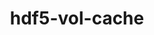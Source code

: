 ---
title: "hdf5-vol-cache"
layout: cache
categories: [package, develop]
meta: {"compilers": ["cce@=18.0.0", "gcc@=10.3.0", "gcc@=11.1.0", "gcc@=11.4.0", "gcc@=9.4.0", "oneapi@=2024.2.1"], "num_specs": 39, "num_specs_by_stack": {"data-vis-sdk": 5, "e4s": 8, "e4s-cray-rhel": 2, "e4s-cray-sles": 2, "e4s-neoverse-v2": 8, "e4s-neoverse_v1": 6, "e4s-oneapi": 3, "e4s-power": 1, "e4s-rocm-external": 4, "root": 39}, "oss": ["rhel8", "sle_hpc15", "ubuntu20.04", "ubuntu22.04"], "platforms": ["linux"], "stacks": ["data-vis-sdk", "e4s", "e4s-cray-rhel", "e4s-cray-sles", "e4s-neoverse-v2", "e4s-neoverse_v1", "e4s-oneapi", "e4s-power", "e4s-rocm-external", "root"], "targets": ["neoverse_v1", "neoverse_v2", "ppc64le", "x86_64_v3", "x86_64_v4"], "versions": ["v1.1"]}
spec_details: [{"compiler": "gcc@=11.4.0", "hash": "2ewet5fucsdnpmfv4gdabxq2766wtas3", "os": "ubuntu22.04", "platform": "linux", "size": "-", "stacks": ["e4s", "root"], "target": "x86_64_v3", "variants": ["build_system=cmake", "build_type=Release", "generator=make", "~ipo"], "versions": ["v1.1"]}, {"compiler": "gcc@=11.4.0", "hash": "36cfiw6x7fqdfctxv7kj6wpefjaagdrk", "os": "ubuntu22.04", "platform": "linux", "size": "-", "stacks": ["e4s-neoverse-v2", "root"], "target": "neoverse_v2", "variants": ["build_system=cmake", "build_type=Release", "generator=make", "~ipo"], "versions": ["v1.1"]}, {"compiler": "gcc@=11.4.0", "hash": "4gpqjrlau6a6forghgnaopwc47szlegy", "os": "ubuntu22.04", "platform": "linux", "size": "-", "stacks": ["e4s-neoverse_v1", "root"], "target": "neoverse_v1", "variants": ["build_system=cmake", "build_type=Release", "generator=make", "~ipo"], "versions": ["v1.1"]}, {"compiler": "gcc@=11.4.0", "hash": "5dfltf7acihzr6rlrqkfb4xsp6krskjf", "os": "ubuntu22.04", "platform": "linux", "size": "-", "stacks": ["e4s-rocm-external", "root"], "target": "x86_64_v3", "variants": ["build_system=cmake", "build_type=Release", "generator=make", "~ipo"], "versions": ["v1.1"]}, {"compiler": "gcc@=11.4.0", "hash": "5z2ryx3ang2otyilbb4gury6b7rl4sf2", "os": "ubuntu22.04", "platform": "linux", "size": "-", "stacks": ["e4s-neoverse_v1", "root"], "target": "neoverse_v1", "variants": ["build_system=cmake", "build_type=Release", "generator=make", "~ipo"], "versions": ["v1.1"]}, {"compiler": "gcc@=11.4.0", "hash": "6o6bqj7gxifodsikysqn2ncfud5crqtn", "os": "ubuntu22.04", "platform": "linux", "size": "-", "stacks": ["e4s", "root"], "target": "x86_64_v3", "variants": ["build_system=cmake", "build_type=Release", "generator=make", "~ipo"], "versions": ["v1.1"]}, {"compiler": "cce@=18.0.0", "hash": "aguowuzl7blnmscxuw5qurqf7adnglzv", "os": "rhel8", "platform": "linux", "size": "-", "stacks": ["e4s-cray-rhel", "root"], "target": "x86_64_v3", "variants": ["build_system=cmake", "build_type=Release", "generator=make", "~ipo"], "versions": ["v1.1"]}, {"compiler": "gcc@=11.4.0", "hash": "bgankmaog3d5a5h6l2oelgbjawlbnojo", "os": "ubuntu22.04", "platform": "linux", "size": "-", "stacks": ["e4s", "root"], "target": "x86_64_v3", "variants": ["build_system=cmake", "build_type=Release", "generator=make", "~ipo"], "versions": ["v1.1"]}, {"compiler": "gcc@=11.1.0", "hash": "bheedcgxfpbh5x33oxmt375wpue745l6", "os": "ubuntu20.04", "platform": "linux", "size": "-", "stacks": ["data-vis-sdk", "root"], "target": "x86_64_v3", "variants": ["build_system=cmake", "build_type=Release", "generator=make", "~ipo"], "versions": ["v1.1"]}, {"compiler": "oneapi@=2024.2.1", "hash": "cr4ngksbvt4nfhytnc55xayycz3leme7", "os": "ubuntu22.04", "platform": "linux", "size": "-", "stacks": ["e4s-oneapi", "root"], "target": "x86_64_v3", "variants": ["build_system=cmake", "build_type=Release", "generator=make", "~ipo"], "versions": ["v1.1"]}, {"compiler": "gcc@=11.4.0", "hash": "cyd5lnpsunhz7b753yqdpqdeatrm5t3e", "os": "ubuntu22.04", "platform": "linux", "size": "-", "stacks": ["e4s-rocm-external", "root"], "target": "x86_64_v3", "variants": ["build_system=cmake", "build_type=Release", "generator=make", "~ipo"], "versions": ["v1.1"]}, {"compiler": "oneapi@=2024.2.1", "hash": "e6kqedxufizbj6h3xxidvbopj5g3sxno", "os": "ubuntu22.04", "platform": "linux", "size": "-", "stacks": ["e4s-oneapi", "root"], "target": "x86_64_v3", "variants": ["build_system=cmake", "build_type=Release", "generator=make", "~ipo"], "versions": ["v1.1"]}, {"compiler": "gcc@=11.4.0", "hash": "g7lkforue4fmj6wtp6a4tawhsil7ompo", "os": "ubuntu22.04", "platform": "linux", "size": "-", "stacks": ["e4s-neoverse_v1", "root"], "target": "neoverse_v1", "variants": ["build_system=cmake", "build_type=Release", "generator=make", "~ipo"], "versions": ["v1.1"]}, {"compiler": "gcc@=11.4.0", "hash": "gongnqqsqsiicuuwzkhb5jfngng6qqyi", "os": "ubuntu22.04", "platform": "linux", "size": "-", "stacks": ["e4s", "root"], "target": "x86_64_v3", "variants": ["build_system=cmake", "build_type=Release", "generator=make", "~ipo"], "versions": ["v1.1"]}, {"compiler": "gcc@=11.4.0", "hash": "h2l5g2v5twq6lhbomvm2t3vfxbsd2qiq", "os": "ubuntu22.04", "platform": "linux", "size": "-", "stacks": ["e4s-neoverse-v2", "root"], "target": "neoverse_v2", "variants": ["build_system=cmake", "build_type=Release", "generator=make", "~ipo"], "versions": ["v1.1"]}, {"compiler": "gcc@=11.4.0", "hash": "hc5w5c5uitrkxaijaqaftrsrht5ve4xx", "os": "ubuntu22.04", "platform": "linux", "size": "-", "stacks": ["e4s-neoverse-v2", "root"], "target": "neoverse_v2", "variants": ["build_system=cmake", "build_type=Release", "generator=make", "~ipo"], "versions": ["v1.1"]}, {"compiler": "gcc@=11.4.0", "hash": "hzmwfhebagperjk6rrnublistkantm45", "os": "ubuntu22.04", "platform": "linux", "size": "-", "stacks": ["e4s", "root"], "target": "x86_64_v3", "variants": ["build_system=cmake", "build_type=Release", "generator=make", "~ipo"], "versions": ["v1.1"]}, {"compiler": "gcc@=11.4.0", "hash": "id732kvu6nlshcme5jv43h7l7iflqfsd", "os": "ubuntu22.04", "platform": "linux", "size": "-", "stacks": ["e4s", "root"], "target": "x86_64_v3", "variants": ["build_system=cmake", "build_type=Release", "generator=make", "~ipo"], "versions": ["v1.1"]}, {"compiler": "gcc@=10.3.0", "hash": "lgdyvuketynqqwkvqdrcqbudpymwrlf6", "os": "sle_hpc15", "platform": "linux", "size": "-", "stacks": ["e4s-cray-sles", "root"], "target": "x86_64_v4", "variants": ["build_system=cmake", "build_type=Release", "generator=make", "~ipo"], "versions": ["v1.1"]}, {"compiler": "gcc@=11.4.0", "hash": "lx4k6hbnyrgauybzz6z7gozxxu27yu3u", "os": "ubuntu22.04", "platform": "linux", "size": "-", "stacks": ["e4s-neoverse-v2", "root"], "target": "neoverse_v2", "variants": ["build_system=cmake", "build_type=Release", "generator=make", "~ipo"], "versions": ["v1.1"]}, {"compiler": "gcc@=11.1.0", "hash": "n5n3bmdkzfqspvtimjdzg3r36d6rctfh", "os": "ubuntu20.04", "platform": "linux", "size": "-", "stacks": ["data-vis-sdk", "root"], "target": "x86_64_v3", "variants": ["build_system=cmake", "build_type=Release", "generator=make", "~ipo"], "versions": ["v1.1"]}, {"compiler": "gcc@=11.1.0", "hash": "ndhysezksnrloywokzrebkbnwgnxdkg5", "os": "ubuntu20.04", "platform": "linux", "size": "-", "stacks": ["data-vis-sdk", "root"], "target": "x86_64_v3", "variants": ["build_system=cmake", "build_type=Release", "generator=make", "~ipo"], "versions": ["v1.1"]}, {"compiler": "gcc@=11.4.0", "hash": "prp3ddw2jsu7opoyvw5rkicj5ny6qkhw", "os": "ubuntu22.04", "platform": "linux", "size": "-", "stacks": ["e4s-neoverse-v2", "root"], "target": "neoverse_v2", "variants": ["build_system=cmake", "build_type=Release", "generator=make", "~ipo"], "versions": ["v1.1"]}, {"compiler": "gcc@=11.1.0", "hash": "pux7g546rhrnhbgya56brfd7rkm7agmb", "os": "ubuntu20.04", "platform": "linux", "size": "-", "stacks": ["data-vis-sdk", "root"], "target": "x86_64_v3", "variants": ["build_system=cmake", "build_type=Release", "generator=make", "~ipo"], "versions": ["v1.1"]}, {"compiler": "gcc@=11.4.0", "hash": "qgzjsxped7qe5aifw7skupmyt76ktumg", "os": "ubuntu22.04", "platform": "linux", "size": "-", "stacks": ["e4s-neoverse_v1", "root"], "target": "neoverse_v1", "variants": ["build_system=cmake", "build_type=Release", "generator=make", "~ipo"], "versions": ["v1.1"]}, {"compiler": "gcc@=10.3.0", "hash": "rd2hxjoe3bkec7g2vs4ru5bdwcxhd4kx", "os": "sle_hpc15", "platform": "linux", "size": "-", "stacks": ["e4s-cray-sles", "root"], "target": "x86_64_v4", "variants": ["build_system=cmake", "build_type=Release", "generator=make", "~ipo"], "versions": ["v1.1"]}, {"compiler": "gcc@=11.4.0", "hash": "s5xjbhhr445o4kg5uoanrzbh7hpyqmcl", "os": "ubuntu22.04", "platform": "linux", "size": "-", "stacks": ["e4s-rocm-external", "root"], "target": "x86_64_v3", "variants": ["build_system=cmake", "build_type=Release", "generator=make", "~ipo"], "versions": ["v1.1"]}, {"compiler": "gcc@=11.4.0", "hash": "tvyrlapy6imw6doibphceklan5mkj5m6", "os": "ubuntu22.04", "platform": "linux", "size": "-", "stacks": ["e4s-neoverse-v2", "root"], "target": "neoverse_v2", "variants": ["build_system=cmake", "build_type=Release", "generator=make", "~ipo"], "versions": ["v1.1"]}, {"compiler": "gcc@=9.4.0", "hash": "ucdphpnzepmwmror5beu64pqb53fclzs", "os": "ubuntu20.04", "platform": "linux", "size": "-", "stacks": ["e4s-power", "root"], "target": "ppc64le", "variants": ["build_system=cmake", "build_type=Release", "generator=make", "~ipo"], "versions": ["v1.1"]}, {"compiler": "oneapi@=2024.2.1", "hash": "vo2jhhdyid2zao62qrdytebmpj44smgw", "os": "ubuntu22.04", "platform": "linux", "size": "-", "stacks": ["e4s-oneapi", "root"], "target": "x86_64_v3", "variants": ["build_system=cmake", "build_type=Release", "generator=make", "~ipo"], "versions": ["v1.1"]}, {"compiler": "gcc@=11.4.0", "hash": "vymxcbiavalcq5yjr3tft37lt4y7vywc", "os": "ubuntu22.04", "platform": "linux", "size": "-", "stacks": ["e4s-rocm-external", "root"], "target": "x86_64_v3", "variants": ["build_system=cmake", "build_type=Release", "generator=make", "~ipo"], "versions": ["v1.1"]}, {"compiler": "gcc@=11.1.0", "hash": "wexynrhwjzvrdfztf53dlq64qqyk3tlx", "os": "ubuntu20.04", "platform": "linux", "size": "-", "stacks": ["data-vis-sdk", "root"], "target": "x86_64_v3", "variants": ["build_system=cmake", "build_type=Release", "generator=make", "~ipo"], "versions": ["v1.1"]}, {"compiler": "cce@=18.0.0", "hash": "wu6thr3anmrorpragjf56q3nalxsl5em", "os": "rhel8", "platform": "linux", "size": "-", "stacks": ["e4s-cray-rhel", "root"], "target": "x86_64_v3", "variants": ["build_system=cmake", "build_type=Release", "generator=make", "~ipo"], "versions": ["v1.1"]}, {"compiler": "gcc@=11.4.0", "hash": "x7gq2rutkquism2j7vvlg7hqk3rypwjh", "os": "ubuntu22.04", "platform": "linux", "size": "-", "stacks": ["e4s-neoverse_v1", "root"], "target": "neoverse_v1", "variants": ["build_system=cmake", "build_type=Release", "generator=make", "~ipo"], "versions": ["v1.1"]}, {"compiler": "gcc@=11.4.0", "hash": "xbzbudybaqq6o576bysyoiwu3xfl4z22", "os": "ubuntu22.04", "platform": "linux", "size": "-", "stacks": ["e4s-neoverse_v1", "root"], "target": "neoverse_v1", "variants": ["build_system=cmake", "build_type=Release", "generator=make", "~ipo"], "versions": ["v1.1"]}, {"compiler": "gcc@=11.4.0", "hash": "xmmut5xc57myxzjw7ppvogx52ejru5jn", "os": "ubuntu22.04", "platform": "linux", "size": "-", "stacks": ["e4s-neoverse-v2", "root"], "target": "neoverse_v2", "variants": ["build_system=cmake", "build_type=Release", "generator=make", "~ipo"], "versions": ["v1.1"]}, {"compiler": "gcc@=11.4.0", "hash": "ynlfwsrxq2z2ifk7ms33dvng6udvqd4d", "os": "ubuntu22.04", "platform": "linux", "size": "-", "stacks": ["e4s", "root"], "target": "x86_64_v3", "variants": ["build_system=cmake", "build_type=Release", "generator=make", "~ipo"], "versions": ["v1.1"]}, {"compiler": "gcc@=11.4.0", "hash": "zx4zbentshgce26qdpjlys24n2otmv5p", "os": "ubuntu22.04", "platform": "linux", "size": "-", "stacks": ["e4s-neoverse-v2", "root"], "target": "neoverse_v2", "variants": ["build_system=cmake", "build_type=Release", "generator=make", "~ipo"], "versions": ["v1.1"]}, {"compiler": "gcc@=11.4.0", "hash": "zxy4iutxblr4h2alzl7c4ueiar7fruac", "os": "ubuntu22.04", "platform": "linux", "size": "-", "stacks": ["e4s", "root"], "target": "x86_64_v3", "variants": ["build_system=cmake", "build_type=Release", "generator=make", "~ipo"], "versions": ["v1.1"]}]
---
